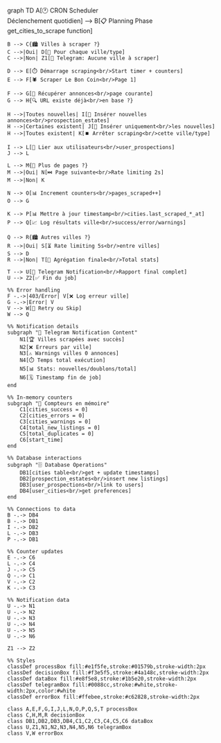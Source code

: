 graph TD
    A[🕐 CRON Scheduler<br/>Déclenchement quotidien] --> B[📋 Planning Phase<br/>get_cities_to_scrape function]
    
    B --> C{🏙️ Villes à scraper ?}
    C -->|Oui| D[🔄 Pour chaque ville/type]
    C -->|Non| Z1[📨 Telegram: Aucune ville à scraper]
    
    D --> E[⏱️ Démarrage scraping<br/>Start timer + counters]
    E --> F[🕷️ Scraper Le Bon Coin<br/>Page 1]
    
    F --> G[📄 Récupérer annonces<br/>page courante]
    G --> H{🔍 URL existe déjà<br/>en base ?}
    
    H -->|Toutes nouvelles| I[💾 Insérer nouvelles annonces<br/>prospection_estates]
    H -->|Certaines existent| J[🔄 Insérer uniquement<br/>les nouvelles]
    H -->|Toutes existent| K[⏹️ Arrêter scraping<br/>cette ville/type]
    
    I --> L[👥 Lier aux utilisateurs<br/>user_prospections]
    J --> L
    
    L --> M{📄 Plus de pages ?}
    M -->|Oui| N[⏭️ Page suivante<br/>Rate limiting 2s]
    M -->|Non| K
    
    N --> O[📊 Increment counters<br/>pages_scraped++]
    O --> G
    
    K --> P[📊 Mettre à jour timestamp<br/>cities.last_scraped_*_at]
    P --> Q[📈 Log résultats ville<br/>success/error/warnings]
    
    Q --> R{🏙️ Autres villes ?}
    R -->|Oui| S[⏳ Rate limiting 5s<br/>entre villes]
    S --> D
    R -->|Non| T[🏁 Agrégation finale<br/>Total stats]
    
    T --> U[📨 Telegram Notification<br/>Rapport final complet]
    U --> Z2[✅ Fin du job]
    
    %% Error handling
    F -.->|403/Error| V[❌ Log erreur ville]
    G -.->|Error| V
    V --> W[🔄 Retry ou Skip]
    W --> Q
    
    %% Notification details
    subgraph "📨 Telegram Notification Content"
        N1[🏆 Villes scrapées avec succès]
        N2[❌ Erreurs par ville]  
        N3[⚠️ Warnings villes 0 annonces]
        N4[⏱️ Temps total exécution]
        N5[📊 Stats: nouvelles/doublons/total]
        N6[🗓️ Timestamp fin de job]
    end
    
    %% In-memory counters
    subgraph "🔢 Compteurs en mémoire"
        C1[cities_success = 0]
        C2[cities_errors = 0] 
        C3[cities_warnings = 0]
        C4[total_new_listings = 0]
        C5[total_duplicates = 0]
        C6[start_time]
    end
    
    %% Database interactions
    subgraph "🗄️ Database Operations"
        DB1[cities table<br/>get + update timestamps]
        DB2[prospection_estates<br/>insert new listings]
        DB3[user_prospections<br/>link to users]
        DB4[user_cities<br/>get preferences]
    end
    
    %% Connections to data
    B -.-> DB4
    B -.-> DB1
    I -.-> DB2
    L -.-> DB3
    P -.-> DB1
    
    %% Counter updates
    E -.-> C6
    L -.-> C4
    J -.-> C5
    Q -.-> C1
    V -.-> C2
    K -.-> C3
    
    %% Notification data
    U -.-> N1
    U -.-> N2
    U -.-> N3
    U -.-> N4
    U -.-> N5
    U -.-> N6
    
    Z1 --> Z2
    
    %% Styles
    classDef processBox fill:#e1f5fe,stroke:#01579b,stroke-width:2px
    classDef decisionBox fill:#f3e5f5,stroke:#4a148c,stroke-width:2px
    classDef dataBox fill:#e8f5e8,stroke:#1b5e20,stroke-width:2px
    classDef telegramBox fill:#0088cc,stroke:#white,stroke-width:2px,color:#white
    classDef errorBox fill:#ffebee,stroke:#c62828,stroke-width:2px
    
    class A,E,F,G,I,J,L,N,O,P,Q,S,T processBox
    class C,H,M,R decisionBox
    class DB1,DB2,DB3,DB4,C1,C2,C3,C4,C5,C6 dataBox
    class U,Z1,N1,N2,N3,N4,N5,N6 telegramBox
    class V,W errorBox